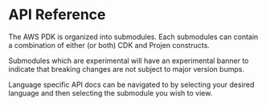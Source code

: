 # API Reference

The AWS PDK is organized into submodules. Each submodules can contain a combination of either (or both) CDK and Projen constructs.

Submodules which are experimental will have an experimental banner to indicate that breaking changes are not subject to major version bumps.

Language specific API docs can be navigated to by selecting your desired language and then selecting the submodule you wish to view.
